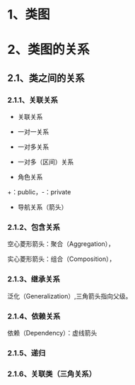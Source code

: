 # 1、类图



# 2、类图的关系
## 2.1、类之间的关系

### 2.1.1、关联关系
- 关联关系

- 一对一关系

- 一对多关系

- 一对多（区间）关系

- 角色关系
  
+：public，-：private

- 导航关系（箭头）

### 2.1.2、包含关系

空心菱形箭头：聚合（Aggregation），

实心菱形箭头：组合（Composition），

### 2.1.3、继承关系

泛化（Generalization）,三角箭头指向父级。

### 2.1.4、依赖关系

依赖（Dependency）：虚线箭头

### 2.1.5、递归


### 2.1.6、关联类（三角关系）

